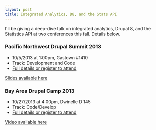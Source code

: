 ```yaml
---
layout: post
title: Integrated Analytics, D8, and the Stats API
---
```


I'll be giving a deep-dive talk on integrated analytics, Drupal 8, and the Statistics API at two conferences this fall. Details below.

### Pacific Northwest Drupal Summit 2013

* 10/5/2013 at 1:00pm, Gastown #1410 
* Track: Development and Code
* [Full details or register to attend](http://2013.pnwdrupalsummit.org)

[Slides available here](http://2013.pnwdrupalsummit.org/sessions/integrated-analytics-drupal-8-and-statistics-api)

### Bay Area Drupal Camp 2013

* 10/27/2013 at 4:00pm, Dwinelle D 145
* Track: Code/Develop
* [Full details or register to attend](http://2013.badcamp.net)

[Video available here](http://2013.badcamp.net/sessions/integrated-analytics-drupal-8-and-statistics-api-%E2%80%94-video-available)
